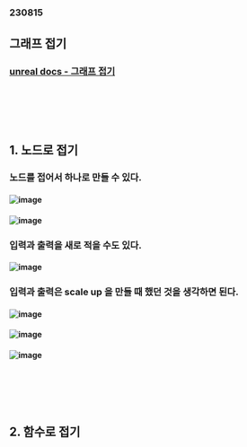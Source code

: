 ### 230815
## 그래프 접기
### [unreal docs - 그래프 접기](https://docs.unrealengine.com/5.2/ko/collapsing-graphs-in-unreal-engine/)
### <br/><br/><br/>

## 1. 노드로 접기
### 노드를 접어서 하나로 만들 수 있다.
#### ![image](https://github.com/Shin-jongwhan/unreal_engine/assets/62974484/22d46d13-6d62-4ee8-b85d-3fdadf8b3c02)
#### ![image](https://github.com/Shin-jongwhan/unreal_engine/assets/62974484/6613daee-5aee-4c41-9f83-762ce3023116)
### 입력과 출력을 새로 적을 수도 있다.
#### ![image](https://github.com/Shin-jongwhan/unreal_engine/assets/62974484/ee4a1db3-f155-43bc-9a12-76c6a22a30b0)
### 입력과 출력은 scale up 을 만들 때 했던 것을 생각하면 된다.
#### ![image](https://github.com/Shin-jongwhan/unreal_engine/assets/62974484/7d6ecfbc-c1ec-4cee-b15e-e8ad0dca622b)
#### ![image](https://github.com/Shin-jongwhan/unreal_engine/assets/62974484/5ea40d82-d4d3-4b6f-b821-c2ee6233d14d)
#### ![image](https://github.com/Shin-jongwhan/unreal_engine/assets/62974484/e2ee5ffb-d37b-4d74-a410-67fadff3a182)
### <br/><br/><br/>

## 2. 함수로 접기
